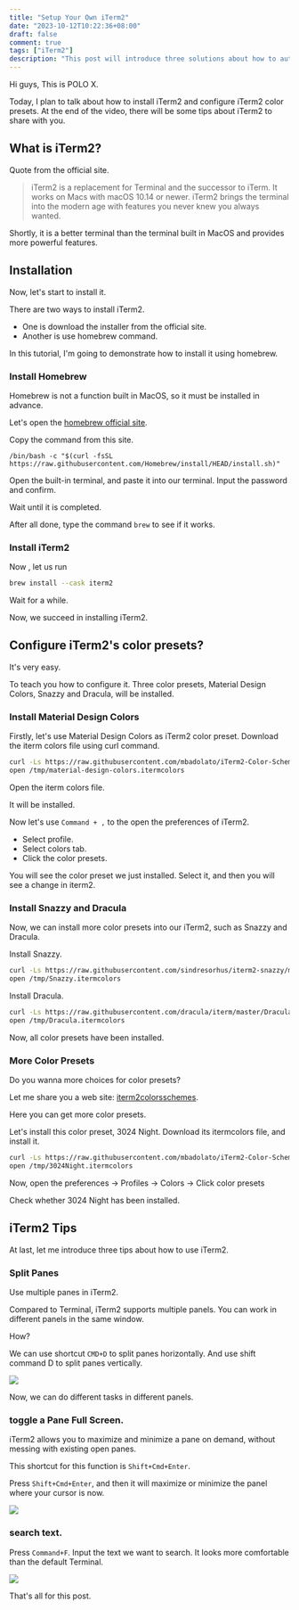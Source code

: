 ```yaml
---
title: "Setup Your Own iTerm2"
date: "2023-10-12T10:22:36+08:00"
draft: false
comment: true
tags: ["iTerm2"]
description: "This post will introduce three solutions about how to autostart Tmux when starting iTerm2."
---
```



Hi guys, This is POLO X.

Today, I plan to talk about how to install iTerm2 and configure iTerm2 color presets. At the end of the video, there will be some tips about iTerm2 to share with you.

## What is iTerm2?

Quote from the official site.

> iTerm2 is a replacement for Terminal and the successor to iTerm. It works on Macs with macOS 10.14 or newer. iTerm2 brings the terminal into the modern age with features you never knew you always wanted.

Shortly, it is a better terminal than the terminal built in MacOS and provides more powerful features.

## Installation

Now, let's start to install it.

There are two ways to install iTerm2.

- One is download the installer from the official site.
- Another is use homebrew command.

In this tutorial, I'm going to demonstrate how to install it using homebrew.

### Install Homebrew

Homebrew is not a function built in MacOS, so it must be installed in advance.

Let's open the [homebrew official site](https://brew.sh).

Copy the command from this site.

```
/bin/bash -c "$(curl -fsSL https://raw.githubusercontent.com/Homebrew/install/HEAD/install.sh)"
```

Open the built-in terminal, and paste it into our terminal. Input the password and confirm.

Wait until it is completed.

After all done, type the command `brew` to see if it works.

### Install iTerm2

Now , let us run 

```bash
brew install --cask iterm2
```

Wait for a while.

Now, we succeed in  installing iTerm2.

## Configure iTerm2's color presets?

It's very easy.

To teach you how to configure it. Three color presets, Material Design Colors, Snazzy and Dracula, will be installed.

### Install Material Design Colors

Firstly, let's use Material Design Colors as iTerm2 color preset. Download the iterm colors file using curl command.

```bash
curl -Ls https://raw.githubusercontent.com/mbadolato/iTerm2-Color-Schemes/master/schemes/MaterialDesignColors.itermcolors > /tmp/material-design-colors.itermcolors
open /tmp/material-design-colors.itermcolors
```

Open the iterm colors file.  

It will be installed.

Now let's use `Command + ,` to the open the preferences of iTerm2.

- Select profile.
- Select colors tab.
- Click the color presets. 

You will see the color preset we just installed. Select it, and then you will see a change in iterm2.

### Install Snazzy and Dracula

Now, we can install more color presets into our iTerm2, such as Snazzy and Dracula.

Install Snazzy.

```bash
curl -Ls https://raw.githubusercontent.com/sindresorhus/iterm2-snazzy/main/Snazzy.itermcolors > /tmp/Snazzy.itermcolors
open /tmp/Snazzy.itermcolors
```

Install Dracula.

```bash
curl -Ls https://raw.githubusercontent.com/dracula/iterm/master/Dracula.itermcolors > /tmp/Dracula.itermcolors
open /tmp/Dracula.itermcolors
```

Now, all color presets have been installed.

### More Color Presets

Do you wanna more choices for color presets?

Let me share you a web site: [iterm2colorsschemes](https://iterm2colorschemes.com).

Here you can get more color presets. 

Let's install this color preset, 3024 Night. Download its itermcolors file, and install it.

```bash
curl -Ls https://raw.githubusercontent.com/mbadolato/iTerm2-Color-Schemes/master/schemes/3024%20Night.itermcolors > /tmp/3024Night.itermcolors
open /tmp/3024Night.itermcolors
```

Now, open the preferences -> Profiles -> Colors -> Click color presets

Check whether 3024 Night has been installed.

## iTerm2 Tips

At last, let me introduce three tips about how to use iTerm2.

### Split Panes

Use multiple panes in iTerm2.

Compared to Terminal, iTerm2 supports multiple panels. You can work in different panels in the same window.

How?

We can use shortcut `CMD+D` to split panes horizontally. And use  shift command D to split panes vertically.

![](https://cdn.jsdelivr.net/gh/poloxue/images@main/2023-10-11-setup-your-own-iterm2-01.gif)

Now, we can do different tasks in different panels.

### toggle a Pane Full Screen.

iTerm2 allows you to maximize and minimize a pane on demand, without messing with existing open panes.

This shortcut for this function is `Shift+Cmd+Enter`.


Press `Shift+Cmd+Enter`, and then it will maximize or minimize the panel where your cursor is now.

![](https://cdn.jsdelivr.net/gh/poloxue/images@main/2023-10-11-setup-your-own-iterm2-02.gif)

### search text.

Press `Command+F`. Input the text we want to search. It looks more comfortable than the default Terminal.

![](https://cdn.jsdelivr.net/gh/poloxue/images@main/2023-10-11-setup-your-own-iterm2-03.gif)


That's all for this post.

